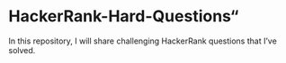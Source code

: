 # HackerRank-Hard-Questions“
In this repository, I will share challenging HackerRank questions that I’ve solved.

